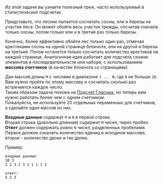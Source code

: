 <!-- #Счётчики в Массиве -->
Из этой задачи вы узнаете полезный трюк, часто используемый в статистических подсчетах.

Представьте, что лесник пытается сосчитать сосны, ели и березы на участке леса. Он может обойти весь участок трижды,
сосчитав сначала только сосны, потом только ели и в третий раз только березы.

Конечно, более эффективно обойти лес только один раз, отмечая крестиками сосны на одной странице блокнота, ели
на другой и березы на третьей. Потом останется только сосчитать количество крестиков на каждой странице.
Аналогичная идея работает для подсчета схожих элементов в последовательности или наборе, с использованием
**массива счетчиков** (в качестве блокнота со страницами).

Дан массив длины `M` с числами в диапазоне `1 ... N`, где `N` не больше `20`.
Вам нужно пройти по этому массиву и сосчитать сколько раз встречается каждое число.  
Таким образом задача похожа на [Подсчет Гласных](./vowel-count), но теперь вам нужно работать более чем с одним счетчиком.  
Пожалуйста, не используйте 20 отдельных переменных для счетчиков, а сделайте один массив из них.

**Входные данные** содержат `M` и `N` в первой строке.  
Вторая строка (довольно длинная) содержит `M` чисел, через пробел.  
**Ответ** должен содержать ровно `N` чисел, разделенных пробелами. Первое должно означать количество единиц
в исходном массиве, второе - количество двоек и так далее.

Пример:

    входные данные:
    10 3
    1 2 3 2 3 1 1 1 1 3
    
    ответ:
    5 2 3
